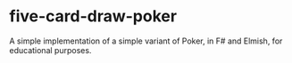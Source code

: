 # five-card-draw-poker
A simple implementation of a simple variant of Poker, in F# and Elmish, for educational purposes.
